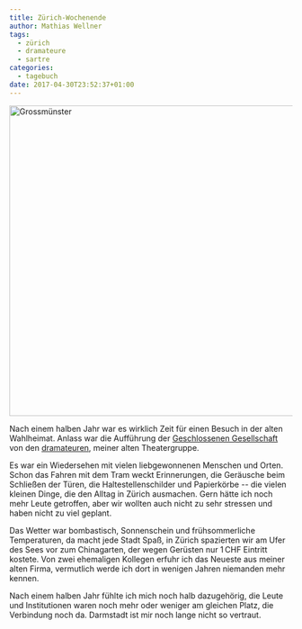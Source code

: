 ```yaml
---
title: Zürich-Wochenende
author: Mathias Wellner
tags: 
  - zürich
  - dramateure
  - sartre  
categories:
  - tagebuch
date: 2017-04-30T23:52:37+01:00
---
```

<a data-flickr-embed="true"  href="https://www.flickr.com/photos/mwellner/5140909582/in/photolist-8Qhvj7-8LbDP1-7Jyv5R-7DfYfc-7DjLrd-7DjLdE-7DfYcR-7DfY8i-7DfY9v-7DjLc9-SE9PwG-STTqz8-SE9Qff-SFMbio-SRXvaf-SJc5sz-SJc6sR-SJc6gP-SRXvrY-SRXwtY-SFMbUy-SFMcwf-SJc7nM-SRXwMJ-SRXxPy-SJc7Fc-SRXy6L-SJc9bg-SJc91r-SRXyq3-SJc8Nn-RD5pVs-SJc9E2-RD5r25-SRXzVC-SFMhxY-SJcauD-SFMg3y-SFMfhL-RD5ruj-SJcaCK-SVxjh6-SVxiy2-SkFQ1N-SVxiTR-SFMj7j-SFMih3-SkFQib-SkFQFf-SFMhMf" title="Grossmünster"><img src="https://c1.staticflickr.com/2/1335/5140909582_cb1074e107_o.jpg" width="800" height="552" alt="Grossmünster"></a><script async src="//embedr.flickr.com/assets/client-code.js" charset="utf-8"></script>

Nach einem halben Jahr war es wirklich Zeit für einen Besuch in der alten Wahlheimat. Anlass war die Aufführung der [Geschlossenen Gesellschaft](https://de.wikipedia.org/wiki/Geschlossene_Gesellschaft) von den [dramateuren](http://dramateure.ch), meiner alten Theatergruppe. 

Es war ein Wiedersehen mit vielen liebgewonnenen Menschen und Orten. Schon das Fahren mit dem Tram weckt Erinnerungen, die Geräusche beim Schließen der Türen, die Haltestellenschilder und Papierkörbe -- die vielen kleinen Dinge, die den Alltag in Zürich ausmachen. Gern hätte ich noch mehr Leute getroffen, aber wir wollten auch nicht zu sehr stressen und haben nicht zu viel geplant. 

Das Wetter war bombastisch, Sonnenschein und frühsommerliche Temperaturen, da macht jede Stadt Spaß, in Zürich spazierten wir am Ufer des Sees vor zum Chinagarten, der wegen Gerüsten nur 1&thinsp;CHF Eintritt kostete. Von zwei ehemaligen Kollegen erfuhr ich das Neueste aus meiner alten Firma, vermutlich werde ich dort in wenigen Jahren niemanden mehr kennen. 

Nach einem halben Jahr fühlte ich mich noch halb dazugehörig, die Leute und Institutionen waren noch mehr oder weniger am gleichen Platz, die Verbindung noch da. Darmstadt ist mir noch lange nicht so vertraut. 